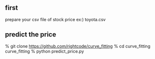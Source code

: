## first
prepare your csv file of stock price
ex:) toyota.csv

## predict the price
% git clone https://github.com/rightcode/curve_fitting
% cd curve_fitting
curve_fitting % python predict_price.py